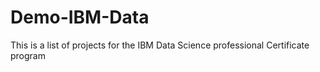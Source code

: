 # Demo-IBM-Data

This is a list of projects for the IBM Data Science professional Certificate program
